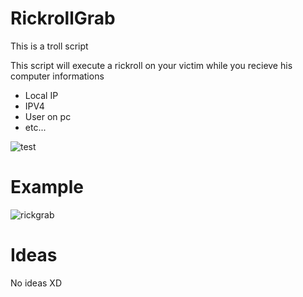 # RickrollGrab
This is a troll script

This script will execute a rickroll on your victim while you recieve his computer informations
- Local IP
- IPV4
- User on pc
- etc...

![test](https://user-images.githubusercontent.com/109004138/216724514-2c97a7b3-6298-4180-973d-4b7545d8bd5a.png)

# Example
![rickgrab](https://github.com/FrameRoot/RickrollGrab/assets/109004138/c9265554-446f-4512-bebf-54a37af5a05a)

# Ideas
No ideas XD


